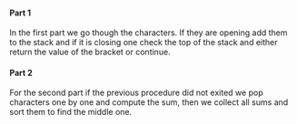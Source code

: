 #### Part 1

In the first part we go though the characters. If they are opening add them to the stack and if it is closing one check the top of the stack and either return the value of the bracket or continue.

#### Part 2

For the second part if the previous procedure did not exited we pop characters one by one and compute the sum, then we collect all sums and sort them to find the middle one.

